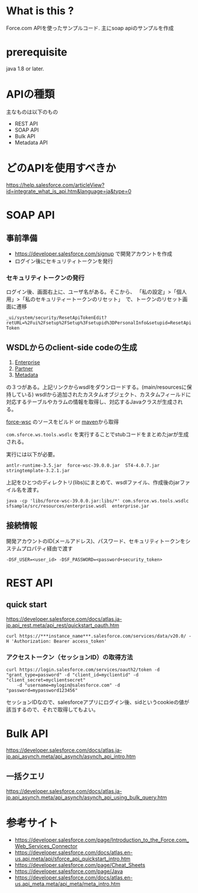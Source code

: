 # What is this ?

 Force.com APIを使ったサンプルコード. 
 主にsoap apiのサンプルを作成

# prerequisite

java 1.8 or later. 
 
# APIの種類

主なものは以下のもの

* REST API
* SOAP API
* Bulk API
* Metadata API
 
 
# どのAPIを使用すべきか

https://help.salesforce.com/articleView?id=integrate_what_is_api.htm&language=ja&type=0 

# SOAP API

## 事前準備

* https://developer.salesforce.com/signup で開発アカウントを作成
* ログイン後にセキュリティトークンを発行

### セキュリティトークンの発行

ログイン後、画面右上に、ユーザ名がある。そこから、 「私の設定」>「個人用」>「私のセキュリティートークンのリセット」　で、トークンのリセット画面に遷移

`_ui/system/security/ResetApiTokenEdit?retURL=%2Fui%2Fsetup%2FSetup%3Fsetupid%3DPersonalInfo&setupid=ResetApiToken`

## WSDLからのclient-side codeの生成

1. [Enterprise](https://ap4.salesforce.com/soap/wsdl.jsp?type=*)
2. [Partner](https://ap4.salesforce.com/soap/wsdl.jsp)
3. [Metadata](https://ap4.salesforce.com/services/wsdl/metadata)

の３つがある。上記リンクからwsdlをダウンロードする。(main/resourcesに保持している)
wsdlから追加されたカスタムオブジェクト、カスタムフィールドに対応するテーブルやカラムの情報を取得し、対応するJavaクラスが生成される。

[force-wsc](https://github.com/forcedotcom/wsc) のソースをビルド or [maven](https://mvnrepository.com/artifact/com.force.api/force-wsc)から取得

`com.sforce.ws.tools.wsdlc` を実行することでstubコードをまとめたjarが生成される。

実行には以下が必要。
```
antlr-runtime-3.5.jar  force-wsc-39.0.0.jar  ST4-4.0.7.jar  stringtemplate-3.2.1.jar
```

上記をひとつのディレクトリ(libs)にまとめて、wsdlファイル、作成後のjarファイル名を渡す。

`java -cp 'libs/force-wsc-39.0.0.jar:libs/*' com.sforce.ws.tools.wsdlc sfsample/src/resources/enterprise.wsdl  enterprise.jar`


## 接続情報

開発アカウントのID(メールアドレス)、パスワード、セキュリティトークンをシステムプロパティ経由で渡す

`-DSF_USER=<user_id> -DSF_PASSWORD=<password+security_token> `

# REST API

## quick start

https://developer.salesforce.com/docs/atlas.ja-jp.api_rest.meta/api_rest/quickstart_oauth.htm

```
curl https://***instance_name***.salesforce.com/services/data/v20.0/ -H 'Authorization: Bearer access_token'
```

### アクセストークン（セッションID）の取得方法

```
curl https://login.salesforce.com/services/oauth2/token -d "grant_type=password" -d "client_id=myclientid" -d "client_secret=myclientsecret" 
    -d "username=mylogin@salesforce.com" -d "password=mypassword123456"
```

セッションIDなので、salesforceアプリにログイン後、sidというcookieの値が該当するので、それで取得してもよい。

# Bulk API

https://developer.salesforce.com/docs/atlas.ja-jp.api_asynch.meta/api_asynch/asynch_api_intro.htm

## 一括クエリ

https://developer.salesforce.com/docs/atlas.ja-jp.api_asynch.meta/api_asynch/asynch_api_using_bulk_query.htm


# 参考サイト

* https://developer.salesforce.com/page/Introduction_to_the_Force.com_Web_Services_Connector
* https://developer.salesforce.com/docs/atlas.en-us.api.meta/api/sforce_api_quickstart_intro.htm
* https://developer.salesforce.com/page/Cheat_Sheets
* https://developer.salesforce.com/page/Java
* https://developer.salesforce.com/docs/atlas.en-us.api_meta.meta/api_meta/meta_intro.htm